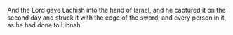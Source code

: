 And the Lord gave Lachish into the hand of Israel, and he captured it on the second day and struck it with the edge of the sword, and every person in it, as he had done to Libnah.
